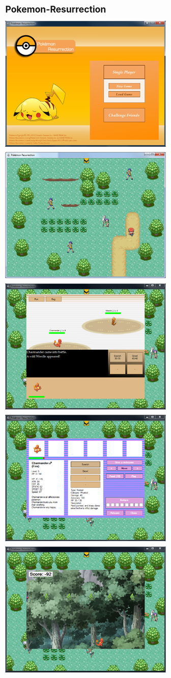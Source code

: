 # Pokemon-Resurrection

![](/printscreens/ps1.png)

![](/printscreens/ps2.png)

![](/printscreens/ps3.png)

![](/printscreens/ps4.png)

![](/printscreens/ps5.png)
